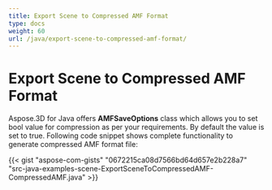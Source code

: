 ```yaml
---
title: Export Scene to Compressed AMF Format
type: docs
weight: 60
url: /java/export-scene-to-compressed-amf-format/
---
```


# **Export Scene to Compressed AMF Format**
Aspose.3D for Java offers **AMFSaveOptions** class which allows you to set bool value for compression as per your requirements. By default the value is set to true. Following code snippet shows complete functionality to generate compressed AMF format file:

{{< gist "aspose-com-gists" "0672215ca08d7566bd64d657e2b228a7" "src-java-examples-scene-ExportSceneToCompressedAMF-CompressedAMF.java" >}}
